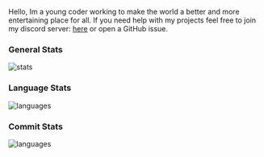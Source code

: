 Hello, Im a young coder working to make the world a better and more entertaining place for all. If you need help with my projects feel free to join my discord server: [here](https://discord.gg/uTc9uBmBGT) or open a GitHub issue.

### General Stats
![stats](https://github-readme-stats.vercel.app/api?username=kgsensei&theme=tokyonight&card_width=400&hide_title=true&bg_color=DEG,0d1117,0d1117,8b949e&hide_border=true&show_icons=true&include_all_commits=true&count_private=true)

### Language Stats
![languages](https://github-readme-stats.vercel.app/api/top-langs/?username=kgsensei&theme=tokyonight&hide_title=true&layout=compact&bg_color=DEG,0d1117,0d1117,8b949e&card_width=400&hide_border=true&langs_count=10&exclude_repo=MarioHTML5Hacked,kgisadev)

### Commit Stats
![languages](https://github-readme-streak-stats.herokuapp.com/?user=kgsensei&theme=dark)
